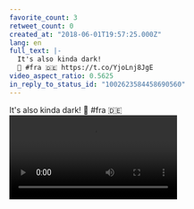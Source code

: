```yaml
---
favorite_count: 3
retweet_count: 0
created_at: "2018-06-01T19:57:25.000Z"
lang: en
full_text: |-
  It's also kinda dark!
  🛬 #fra 🇩🇪 https://t.co/YjoLnj8JgE
video_aspect_ratio: 0.5625
in_reply_to_status_id: "1002623584458690560"
---
```


It's also kinda dark! 🛬 #fra 🇩🇪
![Embedded Video](https://twitter-media-coderbyheart.s3.eu-north-1.amazonaws.com/1002640280162619392-K2mByp0V7k2uYfDs.mp4)
